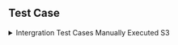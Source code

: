   ## Test Case
 
<details><summary> Intergration Test Cases Manually Executed S3</summary>
  <p>
    
| Test Case ID# | Test case description | Test steps | Test Data | Expected result | Prerequisites | Executed by | Pass/Fail |
| --- | --- | --- | --- | --- | --- | --- | --- |
| 12 | Checking the login and homepage module.  | Enter the valid username and valid password  | Username:                  Password: | User will directed signed in page   |  Valid url and browser | Joshua   | Pass |
| 13 | Signup page and sign in page module.  | Enter the username and correct form of password.  | Username:                  Password:   | New user is registered and should be able to login with new credentials  | Valid url and browser  | Joshua   | Pass |
| 14 | Setting and database integration  |  Select the few category from setting |  Check business,technology & sports category |  Database will reflect the changes in user preferences   | Login credentials | Joshua   | Pass |
| 15 | Setting and home page integration  | Select the user prefrence category from setting | Check technology & sports category  | Home page will reflect the changes based on user preferences   | Login credentials  | Joshua  | Pass  |
| 16 | Pagination with home and other categories in descending order with most recent first  | Select the user prefrence category ,paginate through home page with user selected category.   | Select the user prefrence category from setting modal  | Paginate on home page in descending order with most recent news  | Login credential  | Joshua  | Pass  |
  </p> 
  </details>
